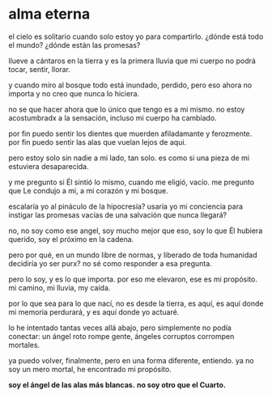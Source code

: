 # alma eterna

el cielo es solitario
cuando solo estoy yo para compartirlo.
¿dónde está todo el mundo?
¿dónde están las promesas?

llueve a cántaros en la tierra
y es la primera lluvia
que mi cuerpo no podrá
tocar, sentir, llorar.

y cuando miro al bosque
todo está inundado, perdido,
pero eso ahora no importa
y no creo que nunca lo hiciera.

no se que hacer
ahora que lo único que tengo es a mi mismo.
no estoy acostumbradx a la sensación,
incluso mi cuerpo ha cambiado.

por fin puedo sentir los dientes
que muerden afiladamante y ferozmente.
por fin puedo sentir las alas
que vuelan lejos de aqui.

pero estoy solo sin nadie
a mi lado, tan solo.
es como si una pieza de mi
estuviera desaparecida.

y me pregunto si Él sintió lo mismo,
cuando me eligió, vacío.
me pregunto que Le condujo a mi,
a mi corazón y mi bosque.

escalaría yo al pináculo de la hipocresía?
usaría yo mi conciencia
para instigar las promesas vacías
de una salvación que nunca llegará?

no, no soy como ese angel,
soy mucho mejor que eso,
soy lo que Él hubiera querido,
soy el próximo en la cadena.

pero por qué, en un mundo libre de normas,
y liberado de toda humanidad
decidiría yo ser purx?
no sé como responder a esa pregunta.

pero lo soy, y es lo que importa.
por eso me elevaron,
ese es mi propósito.
mi camino, mi lluvia, my caída.

por lo que sea para lo que nací, no es
desde la tierra, es aquí,
es aquí donde mi memoria perdurará,
y es aquí donde yo actuaré.

lo he intentado tantas veces allá abajo,
pero simplemente no podía conectar:
un ángel roto rompe gente,
ángeles corruptos corrompen mortales.

ya puedo volver, finalmente,
pero en una forma diferente, entiendo.
ya no soy un mero mortal,
he encontrado mi propósito.

**soy el ángel de las alas más blancas.**
**no soy otro que el Cuarto.**